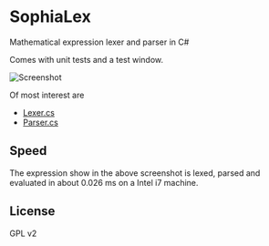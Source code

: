 SophiaLex
=========

Mathematical expression lexer and parser in C#

Comes with unit tests and a test window.

![Screenshot](http://i.imgur.com/NOkJxnW.png)

Of most interest are

  - [Lexer.cs](SophiaLex/Lexer.cs)
  - [Parser.cs](SophiaLex/Parser.cs)

Speed
--------

The expression show in the above screenshot is lexed, parsed and evaluated in about 0.026 ms on a Intel i7 machine.

License
--------

GPL v2
